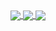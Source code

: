 <a href="https://discord.com/users/938557606820204625">
<img align="center" src="https://lanyard-profile-readme-nyria.vercel.app/api/938557606820204625?bg=23283d&borderRadius=8px&hideDiscrim=false"/>
<img align="center" src="https://lanyard-profile-readme.vercel.app/api/94490510688792576animated=true&hideDiscrim=true&borderRadius=10px&idleMessage=Probably%20doing%20something%20else..." />
</a>

<a href="https://github.com/ItsJustJoshDev">
  <img align="center" src="https://github-readme-stats.vercel.app/api/top-langs/?username=itsjustjoshdev&layout=compact&theme=dark" />
</a>
